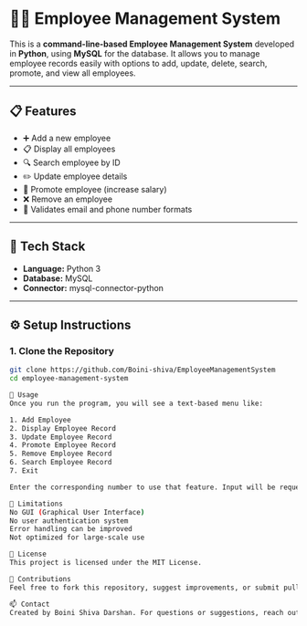 # 🧑‍💼 Employee Management System

This is a **command-line-based Employee Management System** developed in **Python**, using **MySQL** for the database. It allows you to manage employee records easily with options to add, update, delete, search, promote, and view all employees.

---

## 📋 Features

- ➕ Add a new employee
- 📋 Display all employees
- 🔍 Search employee by ID
- ✏️ Update employee details
- 💸 Promote employee (increase salary)
- ❌ Remove an employee
- 🧮 Validates email and phone number formats

---

## 🧰 Tech Stack

- **Language:** Python 3
- **Database:** MySQL
- **Connector:** mysql-connector-python

---

## ⚙️ Setup Instructions

### 1. Clone the Repository

```bash
git clone https://github.com/Boini-shiva/EmployeeManagementSystem
cd employee-management-system

📝 Usage
Once you run the program, you will see a text-based menu like:

1. Add Employee
2. Display Employee Record
3. Update Employee Record
4. Promote Employee Record
5. Remove Employee Record
6. Search Employee Record
7. Exit

Enter the corresponding number to use that feature. Input will be requested via the command line.

🚧 Limitations
No GUI (Graphical User Interface)
No user authentication system
Error handling can be improved
Not optimized for large-scale use

📜 License
This project is licensed under the MIT License.

🙌 Contributions
Feel free to fork this repository, suggest improvements, or submit pull requests. All contributions are welcome!

📫 Contact
Created by Boini Shiva Darshan. For questions or suggestions, reach out at shivamudhiraj1878@gmail.com
